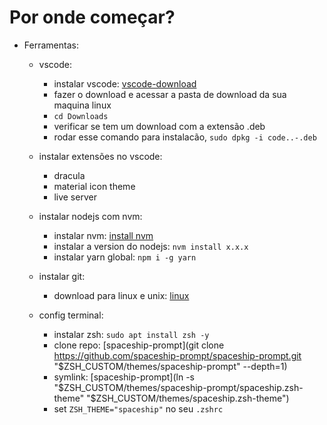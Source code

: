 # Por onde começar?

- Ferramentas:
  - vscode: 
    - instalar vscode: [vscode-download](https://code.visualstudio.com/)
    - fazer o download e acessar a pasta de download da sua maquina linux
    - `cd Downloads`
    - verificar se tem um download com a extensão .deb
    - rodar esse comando para instalacão, `sudo dpkg -i code..-.deb`

  - instalar extensões no vscode:
    - dracula
    - material icon theme
    - live server

  - instalar nodejs com nvm:
    - instalar nvm: [install nvm](https://www.digitalocean.com/community/tutorials/how-to-install-node-js-on-ubuntu-20-04-pt)
    - instalar a version do nodejs: `nvm install x.x.x`
    - instalar yarn global: `npm i -g yarn`

  - instalar git:
    - download para linux e unix: [linux](https://git-scm.com/download/linux)

  - config terminal:
    - instalar zsh: `sudo apt install zsh -y`
    - clone repo: [spaceship-prompt](git clone https://github.com/spaceship-prompt/spaceship-prompt.git "$ZSH_CUSTOM/themes/spaceship-prompt" --depth=1)
    - symlink: [spaceship-prompt](ln -s "$ZSH_CUSTOM/themes/spaceship-prompt/spaceship.zsh-theme" "$ZSH_CUSTOM/themes/spaceship.zsh-theme")
    - set `ZSH_THEME="spaceship"` no seu `.zshrc`